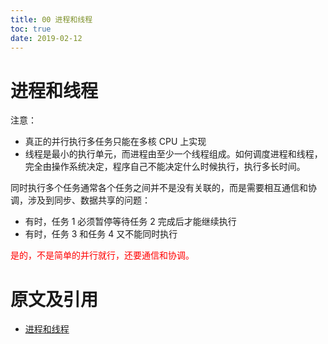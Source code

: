 ```yaml
---
title: 00 进程和线程
toc: true
date: 2019-02-12
---
```

# 进程和线程

注意：

- 真正的并行执行多任务只能在多核 CPU 上实现
- 线程是最小的执行单元，而进程由至少一个线程组成。如何调度进程和线程，完全由操作系统决定，程序自己不能决定什么时候执行，执行多长时间。




同时执行多个任务通常各个任务之间并不是没有关联的，而是需要相互通信和协调，涉及到同步、数据共享的问题：

- 有时，任务 1 必须暂停等待任务 2 完成后才能继续执行
- 有时，任务 3 和任务 4 又不能同时执行

<span style="color:red;">是的，不是简单的并行就行，还要通信和协调。</span>



# 原文及引用

- [进程和线程](https://www.liaoxuefeng.com/wiki/0014316089557264a6b348958f449949df42a6d3a2e542c000/0014319272686365ec7ceaeca33428c914edf8f70cca383000)
